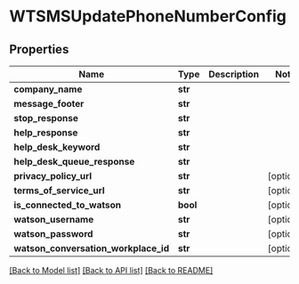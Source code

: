 # WTSMSUpdatePhoneNumberConfig


## Properties
Name | Type | Description | Notes
------------ | ------------- | ------------- | -------------
**company_name** | **str** |  | 
**message_footer** | **str** |  | 
**stop_response** | **str** |  | 
**help_response** | **str** |  | 
**help_desk_keyword** | **str** |  | 
**help_desk_queue_response** | **str** |  | 
**privacy_policy_url** | **str** |  | [optional] 
**terms_of_service_url** | **str** |  | [optional] 
**is_connected_to_watson** | **bool** |  | [optional] 
**watson_username** | **str** |  | [optional] 
**watson_password** | **str** |  | [optional] 
**watson_conversation_workplace_id** | **str** |  | [optional] 

[[Back to Model list]](../README.md#documentation-for-models) [[Back to API list]](../README.md#documentation-for-api-endpoints) [[Back to README]](../README.md)


